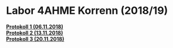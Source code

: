 # Labor 4AHME Korrenn (2018/19)

[**Protokoll 1 (06.11.2018)**](https://github.com/HTLMechatronics/m15-la1-sx/blob/kormam15/protokoll_g2_kormam15_2018-11-07.md)  
[**Protokoll 2 (13.11.2018)**](https://github.com/HTLMechatronics/m15-la1-sx/blob/kormam15/protokoll2_g2_kormam15_2018-11-13.md)  
[**Protokoll 3 (20.11.2018)**](https://github.com/HTLMechatronics/m15-la1-sx/blob/kormam15/protokoll3_g2_kormam15_20.11.2018.md)
